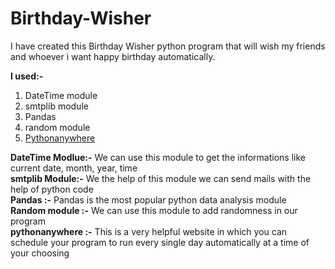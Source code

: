 # Birthday-Wisher
I have created this Birthday Wisher python program that will wish my friends and whoever i want happy birthday automatically.

**I used:-**
1. DateTime module
2. smtplib module
3. Pandas 
4. random module
5. [Pythonanywhere](www.pythonanywhere.com)

**DateTime Modlue:-** We can use this module to get the informations like current date, month, year, time<br />
**smtplib Module:-** We the help of this module we can send mails with the help of python code<br />
**Pandas :-** Pandas is the most popular python data analysis module<br />
**Random module :-** We can use this module to add randomness in our program<br />
**pythonanywhere :-** This is a very helpful website in which you can schedule your program to run every single day automatically at a time of your choosing
